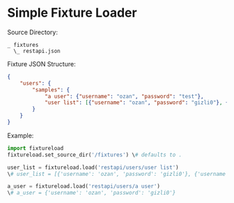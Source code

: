 Simple Fixture Loader
=====================

Source Directory:
```
_ fixtures
  \_ restapi.json
```

Fixture JSON Structure:
```json
{
    "users": {
        "samples": {
            "a user": {"username": "ozan", "password": "test"},
            "user list": [{"username": "ozan", "password": "gizli0"}, {"username": "okan", "password": "gizli2"}]
        }
    }
}
```

Example:

```python
import fixtureload
fixtureload.set_source_dir('/fixtures') \# defaults to .

user_list = fixtureload.load('restapi/users/user list')
\# user_list = [{'username': 'ozan', 'password': 'gizli0'}, {'username': 'okan', 'password': 'gizli2'}]

a_user = fixtureload.load('restapi/users/a user')
\# a_user = {'username': 'ozan', 'password': 'gizli0'}

```

